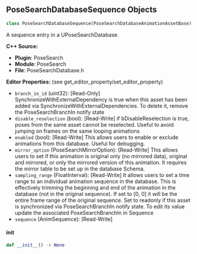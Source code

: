 ## PoseSearchDatabaseSequence Objects

```python
class PoseSearchDatabaseSequence(PoseSearchDatabaseAnimationAssetBase)
```

A sequence entry in a UPoseSearchDatabase.

**C++ Source:**

- **Plugin**: PoseSearch
- **Module**: PoseSearch
- **File**: PoseSearchDatabase.h

**Editor Properties:** (see get_editor_property/set_editor_property)

- ``branch_in_id`` (uint32):  [Read-Only] SynchronizeWithExternalDependency is true when this asset has been added via SynchronizeWithExternalDependencies.
  To delete it, remove the PoseSearchBranchIn notify state
- ``disable_reselection`` (bool):  [Read-Write] if bDisableReselection is true, poses from the same asset cannot be reselected. Useful to avoid jumping on frames on the same looping animations
- ``enabled`` (bool):  [Read-Write] This allows users to enable or exclude animations from this database. Useful for debugging.
- ``mirror_option`` (PoseSearchMirrorOption):  [Read-Write] This allows users to set if this animation is original only (no mirrored data), original and mirrored, or only the mirrored version of this animation.
  It requires the mirror table to be set up in the database Schema.
- ``sampling_range`` (FloatInterval):  [Read-Write] It allows users to set a time range to an individual animation sequence in the database.
  This is effectively trimming the beginning and end of the animation in the database (not in the original sequence).
  If set to [0, 0] it will be the entire frame range of the original sequence.
  Set to readonly if this asset is synchronized via PoseSearchBranchIn notify state.
  To edit its value update the associated PoseSearchBranchIn in Sequence
- ``sequence`` (AnimSequence):  [Read-Write]

<a id="unreal.PoseSearchDatabaseSequence.__init__"></a>

#### __init__

```python
def __init__() -> None
```

<a id="unreal.PoseSearchDatabaseBlendSpace"></a>